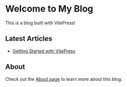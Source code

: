# Welcome to My Blog

This is a blog built with VitePress!

## Latest Articles

- [Getting Started with VitePress](/articles/getting-started)

## About

Check out the [About page](/about/) to learn more about this blog.